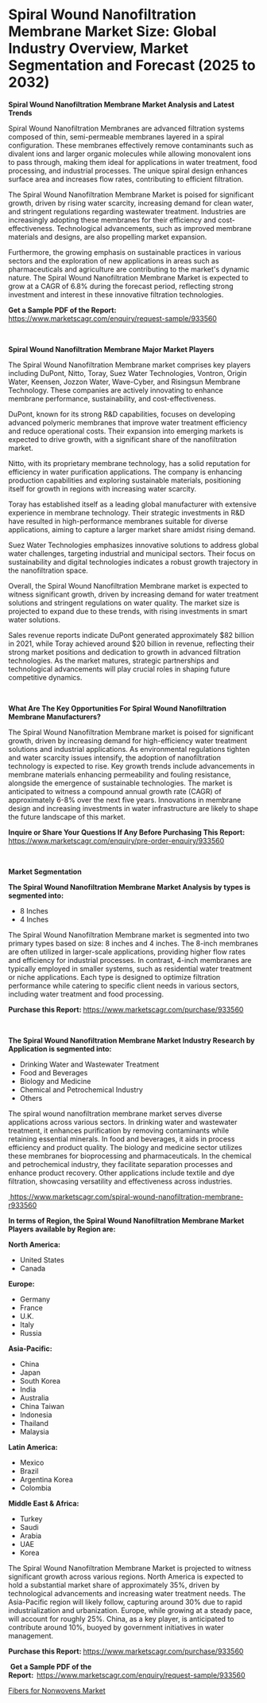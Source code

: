 <p><h1>Spiral Wound Nanofiltration Membrane Market Size: Global Industry Overview, Market Segmentation and Forecast (2025 to 2032)</h1></p><p><strong>Spiral Wound Nanofiltration Membrane Market Analysis and Latest Trends</strong></p>
<p><p>Spiral Wound Nanofiltration Membranes are advanced filtration systems composed of thin, semi-permeable membranes layered in a spiral configuration. These membranes effectively remove contaminants such as divalent ions and larger organic molecules while allowing monovalent ions to pass through, making them ideal for applications in water treatment, food processing, and industrial processes. The unique spiral design enhances surface area and increases flow rates, contributing to efficient filtration.</p><p>The Spiral Wound Nanofiltration Membrane Market is poised for significant growth, driven by rising water scarcity, increasing demand for clean water, and stringent regulations regarding wastewater treatment. Industries are increasingly adopting these membranes for their efficiency and cost-effectiveness. Technological advancements, such as improved membrane materials and designs, are also propelling market expansion. </p><p>Furthermore, the growing emphasis on sustainable practices in various sectors and the exploration of new applications in areas such as pharmaceuticals and agriculture are contributing to the market's dynamic nature. The Spiral Wound Nanofiltration Membrane Market is expected to grow at a CAGR of 6.8% during the forecast period, reflecting strong investment and interest in these innovative filtration technologies.</p></p>
<p><strong>Get a Sample PDF of the Report:&nbsp;</strong> <a href="https://www.marketscagr.com/enquiry/request-sample/933560?utm_campaign=2959&utm_medium=2&utm_source=Github&utm_content=ia&utm_term=02042025&utm_id=spiral-wound-nanofiltration-membrane">https://www.marketscagr.com/enquiry/request-sample/933560</a></p>
<p>&nbsp;</p>
<p><strong>Spiral Wound Nanofiltration Membrane Major Market Players</strong></p>
<p><p>The Spiral Wound Nanofiltration Membrane market comprises key players including DuPont, Nitto, Toray, Suez Water Technologies, Vontron, Origin Water, Keensen, Jozzon Water, Wave-Cyber, and Risingsun Membrane Technology. These companies are actively innovating to enhance membrane performance, sustainability, and cost-effectiveness.</p><p>DuPont, known for its strong R&D capabilities, focuses on developing advanced polymeric membranes that improve water treatment efficiency and reduce operational costs. Their expansion into emerging markets is expected to drive growth, with a significant share of the nanofiltration market.</p><p>Nitto, with its proprietary membrane technology, has a solid reputation for efficiency in water purification applications. The company is enhancing production capabilities and exploring sustainable materials, positioning itself for growth in regions with increasing water scarcity.</p><p>Toray has established itself as a leading global manufacturer with extensive experience in membrane technology. Their strategic investments in R&D have resulted in high-performance membranes suitable for diverse applications, aiming to capture a larger market share amidst rising demand.</p><p>Suez Water Technologies emphasizes innovative solutions to address global water challenges, targeting industrial and municipal sectors. Their focus on sustainability and digital technologies indicates a robust growth trajectory in the nanofiltration space.</p><p>Overall, the Spiral Wound Nanofiltration Membrane market is expected to witness significant growth, driven by increasing demand for water treatment solutions and stringent regulations on water quality. The market size is projected to expand due to these trends, with rising investments in smart water solutions.</p><p>Sales revenue reports indicate DuPont generated approximately $82 billion in 2021, while Toray achieved around $20 billion in revenue, reflecting their strong market positions and dedication to growth in advanced filtration technologies. As the market matures, strategic partnerships and technological advancements will play crucial roles in shaping future competitive dynamics.</p></p>
<p>&nbsp;</p>
<p><strong>What Are The Key Opportunities For Spiral Wound Nanofiltration Membrane Manufacturers?</strong></p>
<p><p>The Spiral Wound Nanofiltration Membrane market is poised for significant growth, driven by increasing demand for high-efficiency water treatment solutions and industrial applications. As environmental regulations tighten and water scarcity issues intensify, the adoption of nanofiltration technology is expected to rise. Key growth trends include advancements in membrane materials enhancing permeability and fouling resistance, alongside the emergence of sustainable technologies. The market is anticipated to witness a compound annual growth rate (CAGR) of approximately 6-8% over the next five years. Innovations in membrane design and increasing investments in water infrastructure are likely to shape the future landscape of this market.</p></p>
<p><strong>Inquire or Share Your Questions If Any Before Purchasing This Report:</strong> <a href="https://www.marketscagr.com/enquiry/pre-order-enquiry/933560?utm_campaign=2959&utm_medium=2&utm_source=Github&utm_content=ia&utm_term=02042025&utm_id=spiral-wound-nanofiltration-membrane">https://www.marketscagr.com/enquiry/pre-order-enquiry/933560</a></p>
<p>&nbsp;</p>
<p><strong>Market Segmentation</strong></p>
<p><strong>The Spiral Wound Nanofiltration Membrane Market Analysis by types is segmented into:</strong></p>
<p><ul><li>8 Inches</li><li>4 Inches</li></ul></p>
<p><p>The Spiral Wound Nanofiltration Membrane market is segmented into two primary types based on size: 8 inches and 4 inches. The 8-inch membranes are often utilized in larger-scale applications, providing higher flow rates and efficiency for industrial processes. In contrast, 4-inch membranes are typically employed in smaller systems, such as residential water treatment or niche applications. Each type is designed to optimize filtration performance while catering to specific client needs in various sectors, including water treatment and food processing.</p></p>
<p><strong>Purchase this Report:&nbsp;</strong><a href="https://www.marketscagr.com/purchase/933560?utm_campaign=2959&utm_medium=2&utm_source=Github&utm_content=ia&utm_term=02042025&utm_id=spiral-wound-nanofiltration-membrane">https://www.marketscagr.com/purchase/933560</a></p>
<p>&nbsp;</p>
<p><strong>The Spiral Wound Nanofiltration Membrane Market Industry Research by Application is segmented into:</strong></p>
<p><ul><li>Drinking Water and Wastewater Treatment</li><li>Food and Beverages</li><li>Biology and Medicine</li><li>Chemical and Petrochemical Industry</li><li>Others</li></ul></p>
<p><p>The spiral wound nanofiltration membrane market serves diverse applications across various sectors. In drinking water and wastewater treatment, it enhances purification by removing contaminants while retaining essential minerals. In food and beverages, it aids in process efficiency and product quality. The biology and medicine sector utilizes these membranes for bioprocessing and pharmaceuticals. In the chemical and petrochemical industry, they facilitate separation processes and enhance product recovery. Other applications include textile and dye filtration, showcasing versatility and effectiveness across industries.</p></p>
<p><a href="https://www.marketscagr.com/spiral-wound-nanofiltration-membrane-r933560?utm_campaign=2959&utm_medium=2&utm_source=Github&utm_content=ia&utm_term=02042025&utm_id=spiral-wound-nanofiltration-membrane">&nbsp;https://www.marketscagr.com/spiral-wound-nanofiltration-membrane-r933560</a></p>
<p><strong>In terms of Region, the Spiral Wound Nanofiltration Membrane Market Players available by Region are:</strong></p>
<p>
    <p> <strong> North America: </strong>
        <ul>
            <li>United States</li>
            <li>Canada</li>
        </ul>
        </p> 
    <p> <strong> Europe: </strong>
        <ul>
            <li>Germany</li>
            <li>France</li>
            <li>U.K.</li>
            <li>Italy</li>
            <li>Russia</li>
        </ul>
        </p> 
    <p> <strong> Asia-Pacific: </strong>
        <ul>
            <li>China</li>
            <li>Japan</li>
            <li>South Korea</li>
            <li>India</li>
            <li>Australia</li>
            <li>China Taiwan</li>
            <li>Indonesia</li>
            <li>Thailand</li>
            <li>Malaysia</li>
        </ul>
        </p> 
    <p> <strong> Latin America: </strong>
        <ul>
            <li>Mexico</li>
            <li>Brazil</li>
            <li>Argentina Korea</li>
            <li>Colombia</li>
        </ul>
        </p> 
    <p> <strong> Middle East & Africa: </strong>
        <ul>
            <li>Turkey</li>
            <li>Saudi</li>
            <li>Arabia</li>
            <li>UAE</li>
            <li>Korea</li>
        </ul>
    </p>
    </p>
<p><p>The Spiral Wound Nanofiltration Membrane Market is projected to witness significant growth across various regions. North America is expected to hold a substantial market share of approximately 35%, driven by technological advancements and increasing water treatment needs. The Asia-Pacific region will likely follow, capturing around 30% due to rapid industrialization and urbanization. Europe, while growing at a steady pace, will account for roughly 25%. China, as a key player, is anticipated to contribute around 10%, buoyed by government initiatives in water management.</p></p>
<p><strong>Purchase this Report: </strong><a href="https://www.marketscagr.com/purchase/933560?utm_campaign=2959&utm_medium=2&utm_source=Github&utm_content=ia&utm_term=02042025&utm_id=spiral-wound-nanofiltration-membrane">https://www.marketscagr.com/purchase/933560</a></p>
<p>&nbsp;<strong>Get a Sample PDF of the Report:&nbsp;&nbsp;</strong><a href="https://www.marketscagr.com/enquiry/request-sample/933560?utm_campaign=2959&utm_medium=2&utm_source=Github&utm_content=ia&utm_term=02042025&utm_id=spiral-wound-nanofiltration-membrane">https://www.marketscagr.com/enquiry/request-sample/933560</a></p>
<p><strong></strong></p>
<p><p><a href="https://github.com/haaszgettre6/Market-Research-Report-List-1/blob/main/fibers-for-nonwovens-market.md?utm_campaign=2959&utm_medium=2&utm_source=Github&utm_content=ia&utm_term=02042025&utm_id=spiral-wound-nanofiltration-membrane">Fibers for Nonwovens Market</a></p></p>